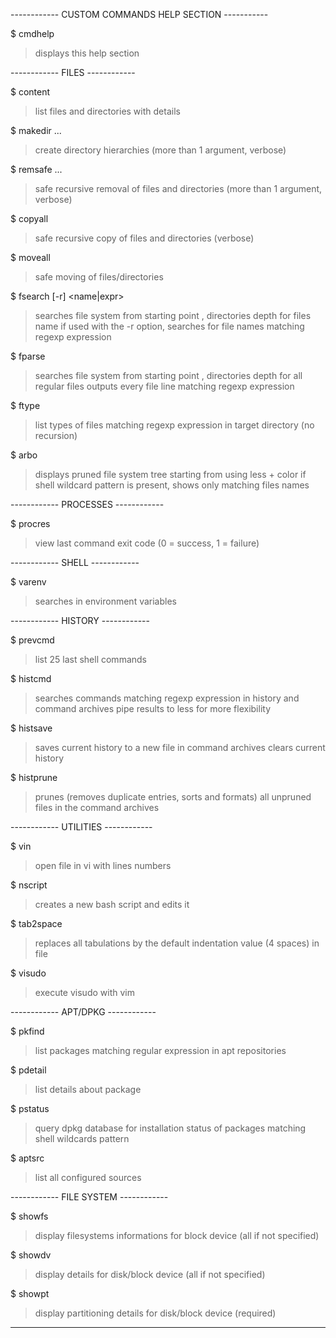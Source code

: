 ------------ CUSTOM COMMANDS HELP SECTION -----------

$ cmdhelp
  > displays this help section

------------ FILES ------------

$ content <path>
  > list files and directories with details

$ makedir <path1> <path2> ...
  > create directory hierarchies (more than 1 argument, verbose)

$ remsafe <path1> <path2> ...
  > safe recursive removal of files and directories (more than 1 argument, verbose)

$ copyall <source> <target>
  > safe recursive copy of files and directories (verbose)

$ moveall <source> <target>
  > safe moving of files/directories

$ fsearch <directory> <depth> [-r] <name|expr>
  > searches file system from starting point <directory>, <depth> directories depth for files name <name>
  > if used with the -r option, searches for file names matching regexp expression <expr>

$ fparse <directory> <depth> <expr>
  > searches file system from starting point <directory>, <depth> directories depth for all regular files
  > outputs every file line matching regexp expression <expr>

$ ftype <directory> <expr>
  > list types of files matching regexp expression <expr> in target directory (no recursion)

$ arbo <path> <expr>
  > displays pruned file system tree starting from <path> using less + color 
  > if shell wildcard pattern <expr> is present, shows only matching files names

------------ PROCESSES ------------

$ procres
  > view last command exit code (0 = success, 1 = failure)

------------ SHELL ------------

$ varenv <expr>
  > searches <expr> in environment variables

------------ HISTORY ------------

$ prevcmd
  > list 25 last shell commands

$ histcmd <expr>
  > searches commands matching regexp expression <expr> in history and command archives
  > pipe results to less for more flexibility

$ histsave
  > saves current history to a new file in command archives
  > clears current history

$ histprune
  > prunes (removes duplicate entries, sorts and formats) all unpruned files in the command archives

------------ UTILITIES ------------

$ vin <file>
  > open file in vi with lines numbers

$ nscript <file>
  > creates a new bash script and edits it

$ tab2space <path>
  > replaces all tabulations by the default indentation value (4 spaces) in file <path>

$ visudo
  > execute visudo with vim

------------ APT/DPKG ------------

$ pkfind <expr>
  > list packages matching regular expression <expr> in apt repositories

$ pdetail <pkgname>
  > list details about package <pkgname>

$ pstatus <expr>
  > query dpkg database for installation status of packages matching shell wildcards pattern <expr>

$ aptsrc
  > list all configured sources

------------ FILE SYSTEM ------------

$ showfs <device>
  > display filesystems informations for block device <device> (all if not specified)

$ showdv <device>
  > display details for disk/block device <device> (all if not specified)

$ showpt <device>
  > display partitioning details for disk/block device <device> (required)

-----------------------------------------------------
